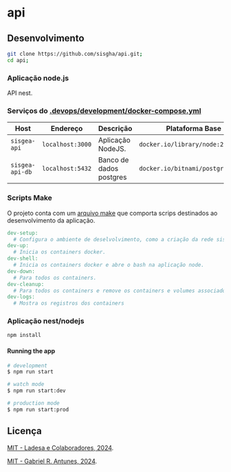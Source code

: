 # api

## Desenvolvimento

```sh
git clone https://github.com/sisgha/api.git;
cd api;
```

### Aplicação node.js

API nest.

### Serviços do [.devops/development/docker-compose.yml](./.devops/development/docker-compose.yml)

| Host            | Endereço         | Descrição               | Plataforma Base                   |
| --------------- | ---------------- | ----------------------- | --------------------------------- |
| `sisgea-api`    | `localhost:3000` | Aplicação NodeJS.       | `docker.io/library/node:28`       |
| `sisgea-api-db` | `localhost:5432` | Banco de dados postgres | `docker.io/bitnami/postgresql:15` |

### Scripts Make

O projeto conta com um [arquivo make](./Makefile) que comporta scrips destinados ao desenvolvimento da aplicação.

```Makefile
dev-setup:
  # Configura o ambiente de deselvolvimento, como a criação da rede sisgea-net e os arquivos .env.
dev-up:
  # Inicia os containers docker.
dev-shell:
  # Inicia os containers docker e abre o bash na aplicação node.
dev-down:
  # Para todos os containers.
dev-cleanup:
  # Para todos os containers e remove os containers e volumes associados.
dev-logs:
  # Mostra os registros dos containers
```

### Aplicação nest/nodejs

```bash
npm install
```

#### Running the app

```bash
# development
$ npm run start

# watch mode
$ npm run start:dev

# production mode
$ npm run start:prod
```

## Licença

[MIT - Ladesa e Colaboradores, 2024](./LICENSE).

[MIT - Gabriel R. Antunes, 2024](./LICENSE).
